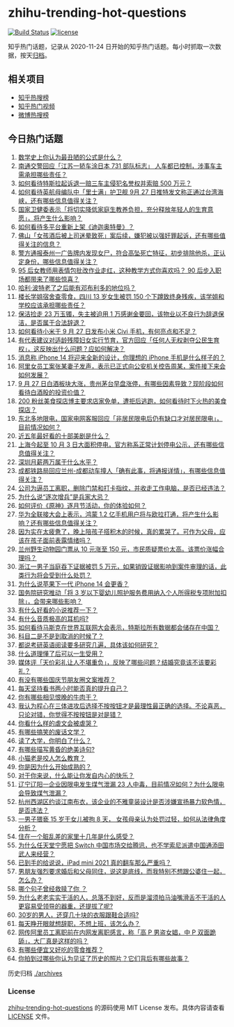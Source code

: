 # zhihu-trending-hot-questions

[![Build Status](https://github.com/justjavac/zhihu-trending-hot-questions/workflows/ci/badge.svg?branch=master)](https://github.com/justjavac/zhihu-trending-hot-questions/actions)
[![license](https://img.shields.io/github/license/justjavac/zhihu-trending-hot-questions)](https://github.com/justjavac/zhihu-trending-hot-questions/blob/master/LICENSE)

知乎热门话题，记录从 2020-11-24 日开始的知乎热门话题。每小时抓取一次数据，按天[归档](./archives)。

## 相关项目

- [知乎热搜榜](https://github.com/justjavac/zhihu-trending-top-search)
- [知乎热门视频](https://github.com/justjavac/zhihu-trending-hot-video)
- [微博热搜榜](https://github.com/justjavac/weibo-trending-hot-search)

## 今日热门话题

<!-- BEGIN -->
<!-- 最后更新时间 Tue Sep 28 2021 05:14:25 GMT+0800 (China Standard Time) -->

1. [数学史上你认为最丑陋的公式是什么？](https://www.zhihu.com/question/21400777)
1. [南通交警回应「江苏一轿车涂日本 731 部队标志」 人车都已控制，涉事车主需承担哪些责任？](https://www.zhihu.com/question/489327788)
1. [如何看待特斯拉起诉退一赔三车主侵犯名誉权并索赔 500 万元？](https://www.zhihu.com/question/489162146)
1. [如何看待英航母编队中「里士满」护卫舰 9月 27 日推特发文称正通过台湾海峡，还有哪些信息值得关注？](https://www.zhihu.com/question/489290839)
1. [国家卫健委表示「将切实降低家庭生教养负担，充分释放年轻人的生育意愿」，将产生什么影响？](https://www.zhihu.com/question/489359595)
1. [如何看待多平台重新上架《迪迦奥特曼》？](https://www.zhihu.com/question/489357416)
1. [佛山「女孩酒后被上司迷晕致死」案后续，嫌犯被以强奸罪起诉，还有哪些值得关注的信息？](https://www.zhihu.com/question/489252940)
1. [警方通报泰州一广告牌内发现女尸，符合高坠死亡特征，初步排除他杀，正认定身份，哪些信息值得关注？](https://www.zhihu.com/question/489246280)
1. [95 后女教师用表情包批改作业走红，这种教学方式你喜欢吗？ 90 后步入职场都带来了哪些惊喜？](https://www.zhihu.com/question/489291385)
1. [哈利·波特老了之后能有邓布利多的地位吗？](https://www.zhihu.com/question/338687999)
1. [楼长学姐宿舍查零食，四川 13 岁女生被罚 150 个下蹲致终身残疾，该学姐和学校应该承担哪些责任？](https://www.zhihu.com/question/489148223)
1. [保洁捡走 23 万玉镯，失主被迫用 1 万感谢金要回，该物业以不良行为辞退保洁，是否属于合法辞退？](https://www.zhihu.com/question/489246171)
1. [如何看待小米于 9 月 27 日发布小米 Civi 手机，有何亮点和不足？](https://www.zhihu.com/question/489317699)
1. [有代表建议对适龄残障妇女实行节育，官方回应「任何人无权剥夺公民生育权」，这反映出什么问题？应如何解决？](https://www.zhihu.com/question/489103147)
1. [消息称 iPhone 14 将迎来全新的设计，你理想的 iPhone 手机是什么样子的？](https://www.zhihu.com/question/489277226)
1. [阿里女员工案张某妻子发声，表示已正式向公安机关控告周某，案件接下来会如何发展？](https://www.zhihu.com/question/489396004)
1. [9 月 27 日白酒板块大涨，贵州茅台早盘涨停，有哪些因素导致？现阶段如何看待白酒股的投资价值？](https://www.zhihu.com/question/489279898)
1. [200 粉丝美食探店博主要求店家免单，遭拒后逃跑，如何看待时下火热的美食探店？](https://www.zhihu.com/question/489081435)
1. [东北多地限电，国家电网客服回应「非居民限电后仍有缺口才对居民限电」，目前情况如何？](https://www.zhihu.com/question/489134032)
1. [近五年最好看的十部美剧是什么？](https://www.zhihu.com/question/26348231)
1. [上海今起至 10 月 3 日大面积停电，官方称系正常计划停电公示，还有哪些信息值得关注？](https://www.zhihu.com/question/489318861)
1. [深圳月薪两万属于什么水平？](https://www.zhihu.com/question/361776418)
1. [成都铁路局回应兰州-成都动车撞人「确有此事，将通报详情」，有哪些信息值得关注？](https://www.zhihu.com/question/489369725)
1. [公司为逼员工离职，删除门禁和打卡指纹，并收走工作电脑，是否已经违法？](https://www.zhihu.com/question/458446577)
1. [为什么说“逐次增兵”是兵家大忌？](https://www.zhihu.com/question/487802684)
1. [如何评价《原神》逐月节活动，你的体验如何？](https://www.zhihu.com/question/489263962)
1. [华为全联接大会上表示，鸿蒙 1.2 亿手机用户将与欧拉打通，将产生什么影响？还有哪些信息值得关注？](https://www.zhihu.com/question/489064401)
1. [因为实在太疲惫了，晚上陪孩子搭积木的时候，真的累哭了。可作为父母，应该在孩子面前表露情绪吗？](https://www.zhihu.com/question/487649558)
1. [兰州野生动物园门票从 10 元涨至 150 元，市民质疑票价太高。该票价涨幅合理吗？](https://www.zhihu.com/question/489137599)
1. [浙江一男子当庭吞下证据被罚 5 万元，如果销毁证据影响到案件审理的话，此类行为将会受到什么处罚？](https://www.zhihu.com/question/489287540)
1. [为什么说苹果下一代 iPhone 14 会更香？](https://www.zhihu.com/question/487142561)
1. [国务院研究推动「将 3 岁以下婴幼儿照护服务费用纳入个人所得税专项附加扣除」，会带来哪些影响？](https://www.zhihu.com/question/489263490)
1. [有什么好看的小说推荐一下？](https://www.zhihu.com/question/334449041)
1. [有什么音质极高的耳机吗?](https://www.zhihu.com/question/421327934)
1. [如何看待马斯克在世界互联网大会表示，特斯拉所有数据都会储存在中国？](https://www.zhihu.com/question/489085133)
1. [科目二是不是到取消的时候了？](https://www.zhihu.com/question/488451660)
1. [都说考研英语阅读要多研究几遍，具体该如何研究？](https://www.zhihu.com/question/489260303)
1. [什么道理懂了后可以一生受用？](https://www.zhihu.com/question/456002135)
1. [媒体评「天价彩礼让人不堪重负」，反映了哪些问题？结婚究竟该不该要彩礼？](https://www.zhihu.com/question/488694230)
1. [有没有哪些国庆节朋友圈文案推荐？](https://www.zhihu.com/question/488226910)
1. [每天坚持看书两小时能否真的提升自己？](https://www.zhihu.com/question/451546101)
1. [你有哪些相见恨晚的牛肉干？](https://www.zhihu.com/question/37698504)
1. [我认为程心在三体进攻后选择不按按钮才是最理性最正确的选择。不论喜恶，只论对错，你觉得不按按钮是对是错？](https://www.zhihu.com/question/313151101)
1. [你看什么样的虐文会被虐哭？](https://www.zhihu.com/question/375478657)
1. [有哪些搞笑的废话文学？](https://www.zhihu.com/question/482233311)
1. [读了大学，你明白了什么？](https://www.zhihu.com/question/480777262)
1. [有哪些描写黄昏的绝美诗句?](https://www.zhihu.com/question/351955708)
1. [小猫老是咬人怎么教育？](https://www.zhihu.com/question/358028355)
1. [你是因为什么开始成熟的？](https://www.zhihu.com/question/478209370)
1. [对于你来说，什么能让你发自内心的快乐？](https://www.zhihu.com/question/483885629)
1. [辽宁辽阳一企业因限电发生煤气泄漏 23 人中毒，目前情况如何？为什么限电会导致煤气泄漏？](https://www.zhihu.com/question/489258431)
1. [杭州西湖区约谈江南布衣，该企业的不雅童装设计是否涉嫌宣扬暴力软色情，是否违法？](https://www.zhihu.com/question/488803121)
1. [一男子猥亵 15 岁干女儿被拘 8 天， 女孩母亲认为处罚过轻，如何从法律角度分析？](https://www.zhihu.com/question/489059182)
1. [住在一个脏乱差的家里十几年是什么感受？](https://www.zhihu.com/question/47639633)
1. [为什么任天堂宁愿把 Switch 中国市场交给腾讯，也不学索尼派遣中国通添田武人来经营？](https://www.zhihu.com/question/481979078)
1. [已到手的给说说，iPad mini 2021 真的翻车那么严重吗？](https://www.zhihu.com/question/488911682)
1. [男朋友强烈要求婚后和父母同住，说这是底线，而我特别不想跟公婆住一起，怎么办？](https://www.zhihu.com/question/308129304)
1. [哪个句子曾经救赎了你 ？](https://www.zhihu.com/question/453706577)
1. [为什么老老实实干活的人，总落不到好，反而是溜须拍马油嘴滑舌不干活的人更容易受领导的器重，还提拔了呢?](https://www.zhihu.com/question/481739887)
1. [30岁的男人，还穿几十块的衣服跟鞋合适吗?](https://www.zhihu.com/question/477706417)
1. [每天睁开眼就想辞职，不想上班，该怎么办？](https://www.zhihu.com/question/424373200)
1. [网传阿里员工离职前在内网发离职感言，称「高 P 男盗女娼，中 P 双面跪舔」，大厂真是这样的吗？](https://www.zhihu.com/question/489084704)
1. [有哪些便宜又好吃的零食推荐？](https://www.zhihu.com/question/477656485)
1. [你拍到过哪些你认为见证了历史的照片？它们背后有哪些故事？](https://www.zhihu.com/question/487009709)

<!-- END -->

历史归档 [./archives](./archives)

### License

[zhihu-trending-hot-questions](https://github.com/justjavac/zhihu-trending-hot-questions)
的源码使用 MIT License 发布。具体内容请查看 [LICENSE](./LICENSE) 文件。
